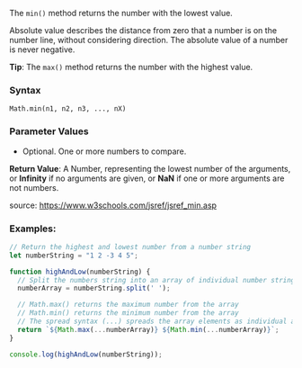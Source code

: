 The `min()` method returns the number with the lowest value.

Absolute value describes the distance from zero that a number is on the number line, without considering direction. The absolute value of a number is never negative.

**Tip**: The `max()` method returns the number with the highest value.

### Syntax

`Math.min(n1, n2, n3, ..., nX)`

### Parameter Values

- Optional. One or more numbers to compare.

**Return Value**:	A Number, representing the lowest number of the arguments, or **Infinity** if no arguments are given, or **NaN** if one or more arguments are not numbers.

source: https://www.w3schools.com/jsref/jsref_min.asp

### Examples:

```js
// Return the highest and lowest number from a number string
let numberString = "1 2 -3 4 5";

function highAndLow(numberString) {
  // Split the numbers string into an array of individual number strings
  numberArray = numberString.split(' ');

  // Math.max() returns the maximum number from the array
  // Math.min() returns the minimum number from the array
  // The spread syntax (...) spreads the array elements as individual arguments
  return `${Math.max(...numberArray)} ${Math.min(...numberArray)}`;
}

console.log(highAndLow(numberString));
```